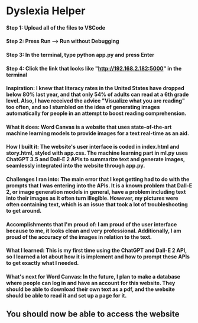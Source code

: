 # Dyslexia Helper

#### Step 1: Upload all of the files to VSCode
#### Step 2: Press Run --> Run without Debugging
#### Step 3: In the terminal, type python app.py and press Enter
#### Step 4: Click the link that looks like "http://192.168.2.182:5000" in the terminal


#### __Inspiration__: I knew that literacy rates in the United States have dropped below 80% last year, and that only 54% of adults can read at a 6th grade level. Also, I have received the advice "Visualize what you are reading" too often, and so I stumbled on the idea of generating images automatically for people in an attempt to boost reading comprehension.

#### **What it does**: Word Canvas is a website that uses state-of-the-art machine learning models to provide images for a text real-time as an aid.

#### **How I built it**: The website's user interface is coded in index.html and story.html, styled with app.css. The machine learning part in ml.py uses ChatGPT 3.5 and Dall-E 2 APIs to summarize text and generate images, seamlessly integrated into the website through app.py.

#### **Challenges I ran into**: The main error that I kept getting had to do with the prompts that I was entering into the APIs. It is a known problem that Dall-E 2, or image generation models in general, have a problem including text into their images as it often turn illegible. However, my pictures were often containing text, which is an issue that took a lot of troubleshooting to get around.

#### **Accomplishments that I'm proud of**: I am proud of the user interface because to me, it looks clean and very professional. Additionally, I am proud of the accuracy of the images in relation to the text.

#### **What I learned**: This is my first time using the ChatGPT and Dall-E 2 API, so I learned a lot about how it is implement and how to prompt these APIs to get exactly what I needed.

#### **What's next for Word Canvas**: In the future, I plan to make a database where people can log in and have an account for this website. They should be able to download their own text as a pdf, and the website should be able to read it and set up a page for it.



## You should now be able to access the website

